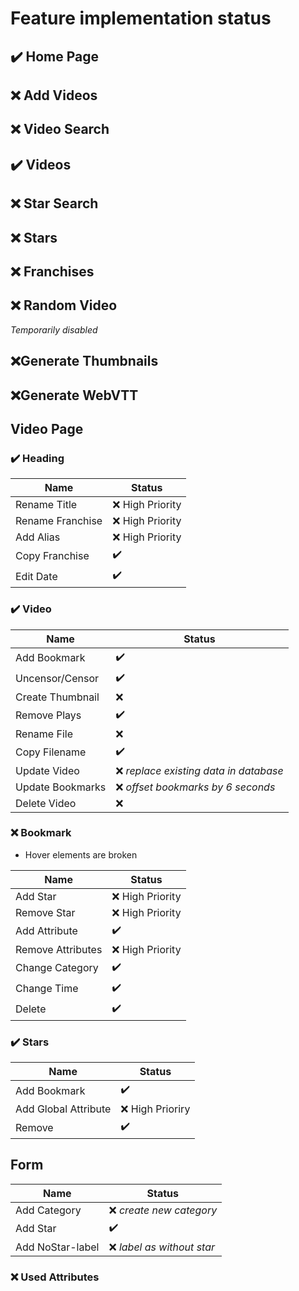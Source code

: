 # Feature implementation status

## :heavy_check_mark: Home Page

## :x: Add Videos

## :x: Video Search

## :heavy_check_mark: Videos

## :x: Star Search

## :x: Stars

## :x: Franchises

## :x: Random Video

_Temporarily disabled_

## :x:Generate Thumbnails

## :x:Generate WebVTT

## Video Page

### :heavy_check_mark: Heading

| Name             | Status             |
| ---------------- | ------------------ |
| Rename Title     | :x: High Priority  |
| Rename Franchise | :x: High Priority  |
| Add Alias        | :x: High Priority  |
| Copy Franchise   | :heavy_check_mark: |
| Edit Date        | :heavy_check_mark: |

### :heavy_check_mark: Video

| Name             | Status                                  |
| ---------------- | --------------------------------------- |
| Add Bookmark     | :heavy_check_mark:                      |
| Uncensor/Censor  | :heavy_check_mark:                      |
| Create Thumbnail | :x:                                     |
| Remove Plays     | :heavy_check_mark:                      |
| Rename File      | :x:                                     |
| Copy Filename    | :heavy_check_mark:                      |
| Update Video     | :x: _replace existing data in database_ |
| Update Bookmarks | :x: _offset bookmarks by 6 seconds_     |
| Delete Video     | :x:                                     |

### :x: Bookmark

-   Hover elements are broken

| Name              | Status             |
| ----------------- | ------------------ |
| Add Star          | :x: High Priority  |
| Remove Star       | :x: High Priority  |
| Add Attribute     | :heavy_check_mark: |
| Remove Attributes | :x: High Priority  |
| Change Category   | :heavy_check_mark: |
| Change Time       | :heavy_check_mark: |
| Delete            | :heavy_check_mark: |

### :heavy_check_mark: Stars

| Name                 | Status             |
| -------------------- | ------------------ |
| Add Bookmark         | :heavy_check_mark: |
| Add Global Attribute | :x: High Prioriry  |
| Remove               | :heavy_check_mark: |

## Form

| Name             | Status                      |
| ---------------- | --------------------------- |
| Add Category     | :x: _create new category_   |
| Add Star         | :heavy_check_mark:          |
| Add NoStar-label | :x: _label as without star_ |

### :x: Used Attributes
